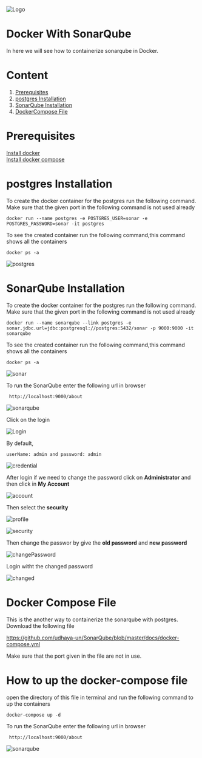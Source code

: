 
![Logo](https://github.com/udhaya-un/SonarQube/blob/master/docs/GeppettoIcon.png?raw=true"Logo")

# Docker With SonarQube<br/>
   In here we will see how to containerize sonarqube in Docker.
   
# Content
1. [Prerequisites](#prerequisites)
1. [postgres Installation](#Postgres-installation)
1. [SonarQube Installation](#sonarqube-installation)
1. [DockerCompose File](https://github.com/udhaya-un/SonarQube/blob/master/docs/docker-compose.yml)

# Prerequisites<br/> 
  [Install docker](https://docs.docker.com/install/)<br/>
  [Install docker compose](https://docs.docker.com/compose/install/)

# postgres Installation<br/>

To create the docker container for the postgres run the following command. Make sure that the given port in the following command is not used already
       
    docker run --name postgres -e POSTGRES_USER=sonar -e POSTGRES_PASSWORD=sonar -it postgres

To see the created container run the following command,this command shows all the containers
    
    docker ps -a

![postgres](https://github.com/udhaya-un/SonarQube/blob/master/docs/postgres.png?raw=true"postgres")
  
# SonarQube Installation<br/>

To create the docker container for the postgres run the following command. Make sure that the given port in the following command is not used already
   
    docker run --name sonarqube --link postgres -e sonar.jdbc.url=jdbc:postgresql://postgres:5432/sonar -p 9000:9000 -it sonarqube
To see the created container run the following command,this command shows all the containers
   
    docker ps -a

![sonar](https://github.com/udhaya-un/SonarQube/blob/master/docs/sonar_container.png?raw=true"sonar")

To run the SonarQube enter the following url in browser
         
     http://localhost:9000/about
     
![sonarqube](https://github.com/udhaya-un/SonarQube/blob/master/docs/sonarqube.png?raw=true"sonarqube")

Click on the login

![Login](https://github.com/udhaya-un/SonarQube/blob/master/docs/login.png?raw=true"Login")

By default, 
    
    userName: admin and password: admin

![credential](https://github.com/udhaya-un/SonarQube/blob/master/docs/credential.png?raw=true"credential")

After login if we need to change the password click on **Administrator** and then click in **My Account**

![account](https://github.com/udhaya-un/SonarQube/blob/master/docs/admin.png?raw=true"account")

Then select the **security** 

![profile](https://github.com/udhaya-un/SonarQube/blob/master/docs/profile.png?raw=true"profile")

![security](https://github.com/udhaya-un/SonarQube/blob/master/docs/security.png?raw=true"security")

Then change the passwor by give the **old password** and **new password**

![changePassword](https://github.com/udhaya-un/SonarQube/blob/master/docs/changePassword.png?raw=true"changePassword")

Login witht the changed password

![changed](https://github.com/udhaya-un/SonarQube/blob/master/docs/changed.png?raw=true"changed")

# Docker Compose File

This is the another way to containerize the sonarqube with postgres. Download the following file

  https://github.com/udhaya-un/SonarQube/blob/master/docs/docker-compose.yml
  
  Make sure that the port given in the file are not in use.

# How to up the docker-compose file<br/>         
         
open the directory of this file in terminal and run the following command to up the containers
   
    docker-compose up -d
  
To run the SonarQube enter the following url in browser
         
     http://localhost:9000/about
     
![sonarqube](https://github.com/udhaya-un/SonarQube/blob/master/docs/sonarqube.png?raw=true"sonarqube")
     
         
        
